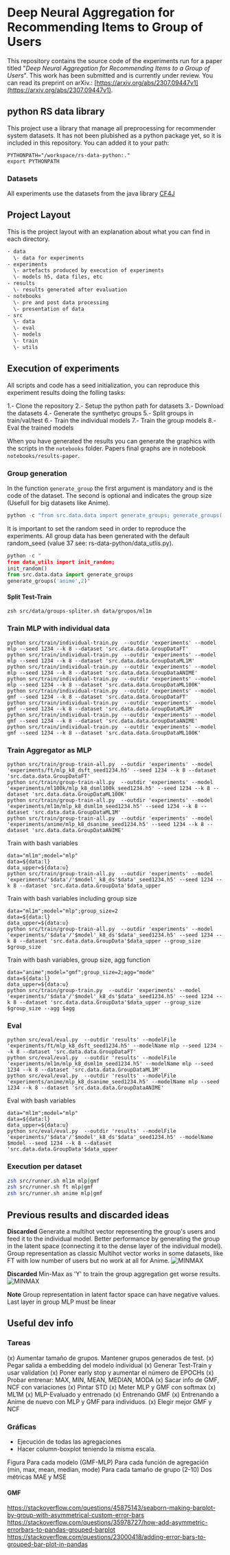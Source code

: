 # Deep Neural Aggregation for Recommending Items to Group of Users 

This repository contains the source code of the experiments run for a paper titled "*Deep Neural Aggregation for Recommending Items to a Group of Users*". This work has been submitted and is currently under review. You can read its preprint on arXiv.: [https://arxiv.org/abs/2307.09447v1](https://arxiv.org/abs/2307.09447v1).

## python RS data library

This project use a library that manage all preprocessing for recommender system datasets. It has not been plubished as a python package yet, so it is included in this repository. You can added it to your path:

```
PYTHONPATH="/workspace/rs-data-python:."
export PYTHONPATH
```

### Datasets

All experiments use the datasets from the java library [CF4J](https://cf4j.etsisi.upm.es/)

## Project Layout

This is the project layout with an explanation about what you can find in each directory.

```txt
- data
  \- data for experiments
- experiments
  \- artefacts produced by execution of experiments
  \- models h5, data files, etc
- results
  \- results generated after evaluation
- notebooks
  \- pre and post data processing
  \- presentation of data
- src
  \- data 
  \- eval
  \- models
  \- train
  \- utils
```

## Execution of experiments

All scripts and code has a seed initialization, you can reproduce this experiment results doing the folling tasks:

1.- Clone the repository
2.- Setup the python path for datasets
3.- Download the datasets
4.- Generate the synthetyc groups
5.- Split groups in train/val/test
6.- Train the individual models
7.- Train the group models
8.- Eval the trained models

When you have generated the results you can generate the graphics with the scripts in the ```notebooks``` folder. Papers final graphs are in notebook ```notebooks/results-paper```.

### Group generation

In the function ```generate_group``` the first argument is mandatory and is the code of the dataset. The second is optional and indicates the group size (Usefull for big datasets like Anime).

```python
python -c "from src.data.data import generate_groups; generate_groups('ml100k')"
```

It is important to set the random seed in order to reproduce the experiments. All group data has been generated with the default random_seed (value 37 see: rs-data-python/data_utlis.py).

```python
python -c "
from data_utils import init_random;
init_random()
from src.data.data import generate_groups
generate_groups('anime',2)"
```

#### Split Test-Train

```
zsh src/data/groups-spliter.sh data/grupos/ml1m
```

### Train MLP with individual data

```
python src/train/individual-train.py  --outdir 'experiments' --model mlp --seed 1234 --k 8 --dataset 'src.data.data.GroupDataFT'
python src/train/individual-train.py  --outdir 'experiments' --model mlp --seed 1234 --k 8 --dataset 'src.data.data.GroupDataML1M'
python src/train/individual-train.py  --outdir 'experiments' --model mlp --seed 1234 --k 8 --dataset 'src.data.data.GroupDataANIME'
python src/train/individual-train.py  --outdir 'experiments' --model mlp --seed 1234 --k 8 --dataset 'src.data.data.GroupDataML100K'
python src/train/individual-train.py  --outdir 'experiments' --model gmf --seed 1234 --k 8 --dataset 'src.data.data.GroupDataFT'
python src/train/individual-train.py  --outdir 'experiments' --model gmf --seed 1234 --k 8 --dataset 'src.data.data.GroupDataML1M'
python src/train/individual-train.py  --outdir 'experiments' --model gmf --seed 1234 --k 8 --dataset 'src.data.data.GroupDataANIME'
python src/train/individual-train.py  --outdir 'experiments' --model gmf --seed 1234 --k 8 --dataset 'src.data.data.GroupDataML100K'
```

### Train Aggregator as MLP

```
python src/train/group-train-all.py  --outdir 'experiments' --model 'experiments/ft/mlp_k8_dsft_seed1234.h5' --seed 1234 --k 8 --dataset 'src.data.data.GroupDataFT'
python src/train/group-train-all.py  --outdir 'experiments' --model 'experiments/ml100k/mlp_k8_dsml100k_seed1234.h5' --seed 1234 --k 8 --dataset 'src.data.data.GroupDataML100K'
python src/train/group-train-all.py  --outdir 'experiments' --model 'experiments/ml1m/mlp_k8_dsml1m_seed1234.h5' --seed 1234 --k 8 --dataset 'src.data.data.GroupDataML1M'
python src/train/group-train-all.py  --outdir 'experiments' --model 'experiments/anime/mlp_k8_dsanime_seed1234.h5' --seed 1234 --k 8 --dataset 'src.data.data.GroupDataANIME'
```

Train with bash variables
```
data="ml1m";model="mlp"
data=${data:l}
data_upper=${data:u}
python src/train/group-train-all.py  --outdir 'experiments' --model 'experiments/'$data'/'$model'_k8_ds'$data'_seed1234.h5' --seed 1234 --k 8 --dataset 'src.data.data.GroupData'$data_upper
```

Train with bash variables including group size
```
data="ml1m";model="mlp";group_size=2
data=${data:l}
data_upper=${data:u}
python src/train/group-train-all.py  --outdir 'experiments' --model 'experiments/'$data'/'$model'_k8_ds'$data'_seed1234.h5' --seed 1234 --k 8 --dataset 'src.data.data.GroupData'$data_upper --group_size $group_size
```

Train with bash variables, group size, agg function
```
data="anime";model="gmf";group_size=2;agg="mode"
data=${data:l}
data_upper=${data:u}
python src/train/group-train.py  --outdir 'experiments' --model 'experiments/'$data'/'$model'_k8_ds'$data'_seed1234.h5' --seed 1234 --k 8 --dataset 'src.data.data.GroupData'$data_upper --group_size $group_size --agg $agg
```


### Eval

```
python src/eval/eval.py  --outdir 'results' --modelFile 'experiments/ft/mlp_k8_dsft_seed1234.h5' --modelName mlp --seed 1234 --k 8 --dataset 'src.data.data.GroupDataFT'
python src/eval/eval.py  --outdir 'results' --modelFile 'experiments/ml1m/mlp_k8_dsml1m_seed1234.h5' --modelName mlp --seed 1234 --k 8 --dataset 'src.data.data.GroupDataML1M'
python src/eval/eval.py  --outdir 'results' --modelFile 'experiments/anime/mlp_k8_dsanime_seed1234.h5' --modelName mlp --seed 1234 --k 8 --dataset 'src.data.data.GroupDataANIME'
```

Eval with bash variables
```
data="ml1m";model="mlp"
data=${data:l}
data_upper=${data:u}
python src/eval/eval.py  --outdir 'results' --modelFile 'experiments/'$data'/'$model'_k8_ds'$data'_seed1234.h5' --modelName $model --seed 1234 --k 8 --dataset 'src.data.data.GroupData'$data_upper
```

### Execution per dataset

```zsh
zsh src/runner.sh ml1m mlp|gmf
zsh src/runner.sh ft mlp|gmf
zsh src/runner.sh anime mlp|gmf
```


## Previous results and discarded ideas

**Discarded** Generate a multihot vector representing the group's users and feed it to the individual model. Better performance by generating the group in the latent space (connecting it to the dense layer of the individual model). Group representation as classic Multihot vector works in some datasets, like FT with low number of users but no work at all for Anime. ![MINMAX](discarded/agg-as-dense.png)

**Discarded** Min-Max as 'Y' to train the group aggregation get worse results. ![MINMAX](discarded/min-max.png)

**Note** Group representation in latent factor space can have negative values. Last layer in group MLP must be linear


## Useful dev info

### Tareas

(x) Aumentar tamaño de grupos. Mantener grupos generados de test.
(x) Pegar salida a embedding del modelo individual
(x) Generar Test-Train y usar validation
(x) Poner early stop y aumentar el número de EPOCHs
(x) Probar entrenar: MAX, MIN, MEAN, MEDIAN, MODA
(x) Sacar info de GMF, NCF con variaciones
(x) Pintar STD
(x) Meter MLP y GMF con softmax
(x) ML1M
(x) MLP-Evaluado y entrenado
(x) Entrenando GMF
(x) Entrenando a Anime de nuevo con MLP y GMF para individuos.
(x) Elegir mejor GMF y NCF

### Gráficas

- Ejecución de todas las agregaciones
- Hacer column-boxplot teniendo la misma escala.

Figura
Para cada modelo (GMF-MLP)
Para cada función de agregación (min, max, mean, median, mode)
Para cada tamaño de grupo (2-10)
Dos métricas MAE y MSE

#### GMF
https://stackoverflow.com/questions/45875143/seaborn-making-barplot-by-group-with-asymmetrical-custom-error-bars
https://stackoverflow.com/questions/35978727/how-add-asymmetric-errorbars-to-pandas-grouped-barplot
https://stackoverflow.com/questions/23000418/adding-error-bars-to-grouped-bar-plot-in-pandas
